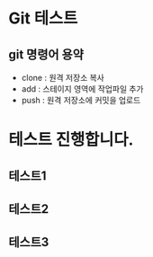 # Git 테스트

## git 명령어 용약

- clone : 원격 저장소 복사
- add : 스테이지 영역에 작업파일 추가
- push : 원격 저장소에 커밋을 업로드

# 테스트 진행합니다.
## 테스트1
## 테스트2
## 테스트3
